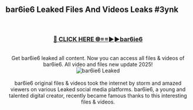 ## bar6ie6 Leaked Files And Videos Leaks #3ynk
<br>
<div align="center">
<h3><a href="https://watchclip.my.id/bar6ie6" rel="nofollow">🔴 CLICK HERE 🌐==►►bar6ie6</a></h3>
<br>
Get bar6ie6 leaked all content. Now you can access all files & videos of bar6ie6. All video and files new update 2025!
<br>
<a href="https://watchclip.my.id/bar6ie6" rel="nofollow" data-target="animated-image.originalLink"><img src="https://i.ibb.co.com/WyWwxjT/player-gif2.gif" alt="bar6ie6 Leaked" style="max-width: 100%; display: inline-block;" data-target="animated-image.originalImage"></a>
<br><br>
bar6ie6 original files & videos took the internet by storm and amazed viewers on various Leaked social media platforms. bar6ie6, a young and talented digital creator, recently became famous thanks to this interesting files & videos.
</div>
<br>